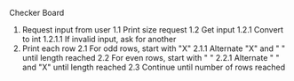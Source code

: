 Checker Board
1. Request input from user
  1.1 Print size request
  1.2 Get input
    1.2.1 Convert to int
     1.2.1.1 If invalid input, ask for another
2. Print each row
  2.1 For odd rows, start with "X"
    2.1.1 Alternate "X" and " " until length reached
  2.2 For even rows, start with " "
    2.2.1 Alternate " " and "X" until length reached
  2.3 Continue until number of rows reached
